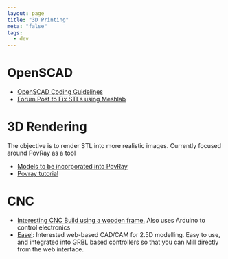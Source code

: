 ```yaml
---
layout: page
title: "3D Printing"
meta: "false"
tags:
  - dev
---
```



# OpenSCAD 

  * [OpenSCAD Coding Guidelines](/info/openscad-coding-guidelines)
  * [Forum Post to Fix STLs using Meshlab](http://www.shapeways.com/forum/index.php?t=msg&th=1704&start=0&S=8acada7d3cfec6486dac50760db28646)

# 3D Rendering

The objective is to render STL into more realistic images.  Currently focused around PovRay as a tool


  * [Models to be incorporated into PovRay](http://objects.povworld.org/cat)
  * [Povray tutorial](http://www.f-lohmueller.de/pov_tut/pov__eng.htm)

# CNC

  * [Interesting CNC Build using a wooden frame.](http://www.instructables.com/id/Arduino-CNC)  Also uses Arduino to control electronics
  * [Easel](http://www.easel.com): Interested web-based CAD/CAM for 2.5D modelling.  Easy to use, and integrated into GRBL based controllers so that you can Mill directly from the web interface.
